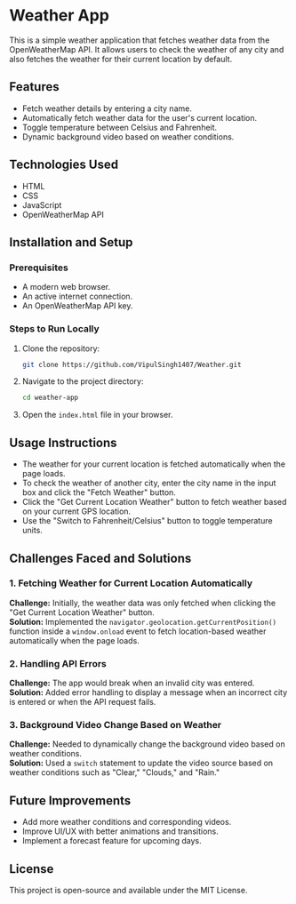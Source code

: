 # Weather App  

This is a simple weather application that fetches weather data from the OpenWeatherMap API. It allows users to check the weather of any city and also fetches the weather for their current location by default.  

## Features  
- Fetch weather details by entering a city name.  
- Automatically fetch weather data for the user's current location.  
- Toggle temperature between Celsius and Fahrenheit.  
- Dynamic background video based on weather conditions.  

## Technologies Used  
- HTML  
- CSS  
- JavaScript  
- OpenWeatherMap API  

## Installation and Setup  

### Prerequisites  
- A modern web browser.  
- An active internet connection.  
- An OpenWeatherMap API key.  

### Steps to Run Locally  
1. Clone the repository:  
   ```sh  
   git clone https://github.com/VipulSingh1407/Weather.git
   ```
2. Navigate to the project directory:  
   ```sh  
   cd weather-app  
   ```
3. Open the `index.html` file in your browser.  

## Usage Instructions  
- The weather for your current location is fetched automatically when the page loads.  
- To check the weather of another city, enter the city name in the input box and click the "Fetch Weather" button.  
- Click the "Get Current Location Weather" button to fetch weather based on your current GPS location.  
- Use the "Switch to Fahrenheit/Celsius" button to toggle temperature units.  

## Challenges Faced and Solutions  

### 1. Fetching Weather for Current Location Automatically  
**Challenge:** Initially, the weather data was only fetched when clicking the "Get Current Location Weather" button.  
**Solution:** Implemented the `navigator.geolocation.getCurrentPosition()` function inside a `window.onload` event to fetch location-based weather automatically when the page loads.  

### 2. Handling API Errors  
**Challenge:** The app would break when an invalid city was entered.  
**Solution:** Added error handling to display a message when an incorrect city is entered or when the API request fails.  

### 3. Background Video Change Based on Weather  
**Challenge:** Needed to dynamically change the background video based on weather conditions.  
**Solution:** Used a `switch` statement to update the video source based on weather conditions such as "Clear," "Clouds," and "Rain."  

## Future Improvements  
- Add more weather conditions and corresponding videos.  
- Improve UI/UX with better animations and transitions.  
- Implement a forecast feature for upcoming days.  

## License  
This project is open-source and available under the MIT License.  

